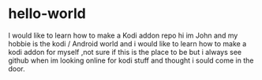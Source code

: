 # hello-world
I would like to learn how to make a Kodi addon repo 
hi im John and my hobbie is the kodi / Android world and i would like to learn how to make a kodi addon for myself ,not sure if this is the place to be but i always see github when im looking online for kodi stuff and thought i sould come in the door.
